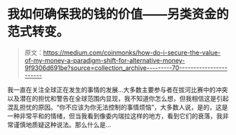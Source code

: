 # 我如何确保我的钱的价值——另类资金的范式转变。

> 原文：<https://medium.com/coinmonks/how-do-i-secure-the-value-of-my-money-a-paradigm-shift-for-alternative-money-9f9306d691be?source=collection_archive---------70----------------------->

我一直在关注全球正在发生的事情的发展…大多数主要参与者在拔河比赛中的冲突以及潜在的担忧和警告在全球范围内显现，我不知道你怎么想，但我相信这是引起混乱担忧的原因。“你不应该为你无法控制的事情烦恼”，大多数人说，是的，这是一种非常平和的情绪，但当我看到像委内瑞拉这样的地方，看到它们的衰落，我非常谨慎地质疑这种说法。那么什么是…